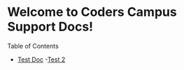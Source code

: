 # Welcome to Coders Campus Support Docs!

Table of Contents

- [Test Doc](/docs/TEST.md)
-[Test 2](/docs/TEST_TWO.md)
